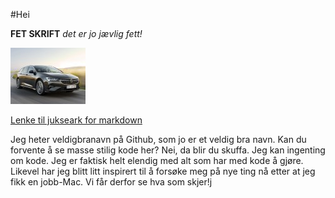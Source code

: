 #Hei

**FET SKRIFT**
*det er jo jævlig fett!*

![Et bilde av Insignia](Opel-Insignia-Sports-Tourer-B-facelift-2020_thumb.jpg)

[Lenke til jukseark for markdown](https://www.markdownguide.org/cheat-sheet)

Jeg heter veldigbranavn på Github, som jo er et veldig bra navn. Kan du forvente å se masse stilig kode her? Nei, da blir du skuffa. Jeg kan ingenting om kode. Jeg er faktisk helt elendig med alt som har med kode å gjøre. Likevel har jeg blitt litt inspirert til å forsøke meg på nye ting nå etter at jeg fikk en jobb-Mac. Vi får derfor se hva som skjer!j